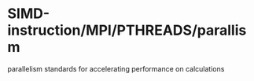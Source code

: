 # SIMD-instruction/MPI/PTHREADS/parallism
 parallelism standards for accelerating performance on calculations
